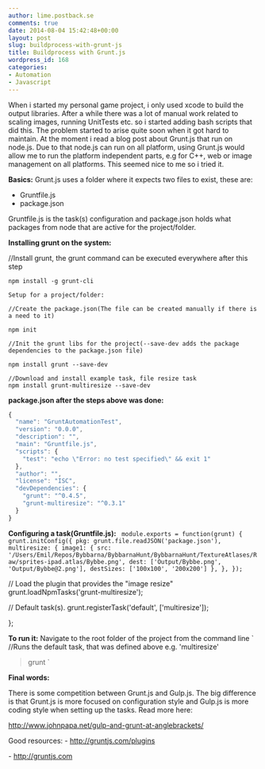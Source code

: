 ```yaml
---
author: lime.postback.se
comments: true
date: 2014-08-04 15:42:48+00:00
layout: post
slug: buildprocess-with-grunt-js
title: Buildprocess with Grunt.js
wordpress_id: 168
categories:
- Automation
- Javascript
---
```


When i started my personal game project, i only used xcode to build the output libraries. After a while there was a lot of manual work related to scaling images, running UnitTests etc. so i started adding bash scripts that did this. The problem started to arise quite soon when it got hard to maintain. At the moment i read a blog post about Grunt.js that run on node.js. Due to that node.js can run on all platform, using Grunt.js would allow me to run the platform independent parts, e.g for C++, web or image management on all platforms. This seemed nice to me so i tried it.

**Basics:**
Grunt.js uses a folder where it expects two files to exist, these are:
- Gruntfile.js
- package.json

Gruntfile.js is the task(s) configuration and package.json holds what packages from node that are active for the project/folder.

**Installing grunt on the system:**

//Install grunt, the grunt command can be executed everywhere after this step
```
npm install -g grunt-cli
```

    Setup for a project/folder:

    //Create the package.json(The file can be created manually if there is a need to it)

    npm init

    //Init the grunt libs for the project(--save-dev adds the package dependencies to the package.json file)

    npm install grunt --save-dev

    //Download and install example task, file resize task
    npm install grunt-multiresize --save-dev


**package.json after the steps above was done:**

```javascript
{
  "name": "GruntAutomationTest",
  "version": "0.0.0",
  "description": "",
  "main": "Gruntfile.js",
  "scripts": {
    "test": "echo \"Error: no test specified\" && exit 1"
  },
  "author": "",
  "license": "ISC",
  "devDependencies": {
    "grunt": "^0.4.5",
    "grunt-multiresize": "^0.3.1"
  }
}
```

**Configuring a task(Gruntfile.js):**
`
module.exports = function(grunt) {
grunt.initConfig({
pkg: grunt.file.readJSON('package.json'),
multiresize: {
image1: {
src: '/Users/Emil/Repos/Bybbarna/BybbarnaHunt/BybbarnaHunt/TextureAtlases/Raw/sprites-ipad.atlas/Bybbe.png',
dest: ['Output/Bybbe.png', 'Output/Bybbe@2.png'],
destSizes: ['100x100', '200x200']
},
},
});`

// Load the plugin that provides the "image resize"
grunt.loadNpmTasks('grunt-multiresize');

// Default task(s).
grunt.registerTask('default', ['multiresize']);

};

**To run it:**
Navigate to the root folder of the project from the command line
`
//Runs the default task, that was defined above e.g. 'multiresize'
>grunt
`



**Final words:**

There is some competition between Grunt.js and Gulp.js. The big difference is that Grunt.js is more focused on configuration style and Gulp.js is more coding style when setting up the tasks. Read more here:

http://www.johnpapa.net/gulp-and-grunt-at-anglebrackets/

Good resources:
- http://gruntjs.com/plugins

- http://gruntjs.com
